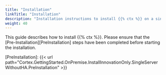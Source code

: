 ```yaml
---
title: "Installation"
linkTitle: "Installation"
description: "Installation instructions to install {{% ctx %}} on a single on-premise server without high availability (HA)."
weight: 40
---
```


This guide describes how to install {{% ctx %}}. Please ensure that the [Pre-Installation][PreInstallation] steps have been completed before starting the installation.

[PreInstallation]: {{< url path="Cortex.GettingStarted.OnPremise.InstallInnovationOnly.SingleServerWithoutHA.PreInstallation" >}}
